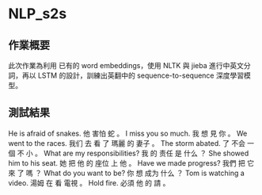# NLP_s2s

## 作業概要
此次作業為利用 已有的 word embeddings，使用 NLTK 與 jieba 進行中英文分詞，再以 LSTM 的設計，訓練出英翻中的 sequence-to-sequence 深度學習模型。

## 測試結果

 He is afraid of snakes.
他 害怕 蛇 。 
 I miss you so much.
我 想 見 你 。 
 We went to the races.
我们 去 看 了 瑪麗 的 妻子 。 
 The storm abated.
了 不会 一個 不 小 。 
 What are my responsibilities?
我 的 责任 是 什么 ？ 
 She showed him to his seat.
她 把 他 的 座位 上 他 。 
 Have we made progress?
我們 把 它 來 了 嗎 ？ 
 What do you want to be?
你 想 成为 什么 ？ 
 Tom is watching a video.
湯姆 在 看 電視 。 
 Hold fire.
必須 他 的 請 。 
 
